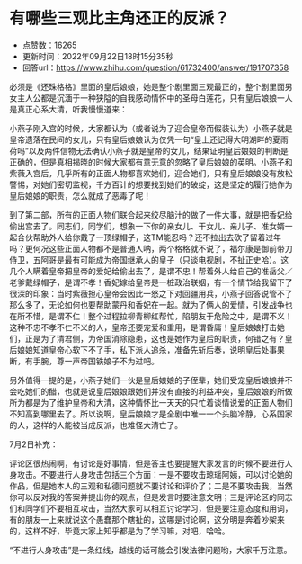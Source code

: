 # 有哪些三观比主角还正的反派？
- 点赞数：16265
- 更新时间：2022年09月22日18时15分35秒
- 回答url：https://www.zhihu.com/question/61732400/answer/191707358
<body>
 <p data-pid="GrujV3_Y">必须是《还珠格格》里面的皇后娘娘，她是整个剧里面三观最正的，整个剧里面男女主人公都是沉湎于一种狭隘的自我感动情怀中的圣母白莲花，只有皇后娘娘一人是真正心系大清，听我慢慢道来：</p>
 <p data-pid="q87WMp9I">小燕子刚入宫的时候，大家都认为（或者说为了迎合皇帝而假装认为）小燕子就是皇帝遗落在民间的女儿，只有皇后娘娘认为仅凭一句“皇上还记得大明湖畔的夏雨荷吗”以及两件信物无法确认小燕子就是皇帝的女儿，结果证明皇后娘娘的判断是正确的，但是真相揭晓的时候大家都有意无意的忽略了皇后娘娘的英明。小燕子和紫薇入宫后，几乎所有的正面人物都喜欢她们，迎合她们，只有皇后娘娘没有放松警惕，对她们密切监视，千方百计的想要找到她们的破绽，这是坚定的履行她作为皇后娘娘的职责，怎么就成了恶毒了呢！</p>
 <p data-pid="UeP6icH7">到了第二部，所有的正面人物们联合起来绞尽脑汁的做了一件大事，就是把香妃给偷出宫去了。同志们，同学们，想象一下你的亲女儿、干女儿、亲儿子、准女婿一起合伙帮助外人给你戴了一顶绿帽子，这TM能忍吗？还不拉出去砍了留着过年吗？更何况这些正面人物都不是普通人呐，两个格格就不说了，福尔康是御前带刀侍卫，五阿哥是最有可能成为帝国继承人的皇子（只谈电视剧，不扯正史哈）。这几个人瞒着皇帝把皇帝的爱妃给偷出去了，是谓不忠！帮着外人给自己的准岳父／老爹戴绿帽子，是谓不孝！香妃嫁给皇帝是一桩政治联姻，有一个情节给我留下了很深的印象：当时紫薇担心皇帝会因此一怒之下对回疆用兵，小燕子回答说管不了那么多了，无论如何也要帮助蒙丹和香妃在一起。就为了俩人的爱情，引发战争也在所不惜，是谓不仁！整个过程拉柳青柳红帮忙，陷朋友于危险之中，是谓不义！这种不忠不孝不仁不义的人，皇帝还要宠爱和重用，是谓昏庸！皇后娘娘打击她们，正是为了清君侧，为帝国消除隐患，这也是她作为皇后的职责，何错之有？皇后娘娘知道皇帝心软下不了手，私下派人追杀，准备先斩后奏，说明皇后处事果断，有手腕，尊一声帝国铁娘子不为过吧。</p>
 <p data-pid="tCJHYwMR">另外值得一提的是，小燕子她们一伙是皇后娘娘的子侄辈，她们受宠皇后娘娘并不会吃她们的醋，也就是说皇后娘娘跟她们并没有直接的利益冲突，皇后娘娘的所做所为都是为了维护皇帝和大清，这种情怀比一天天的只忙着谈情说爱的正面人物们不知高到哪里去了。所以说啊，皇后娘娘才是全剧中唯一一个头脑冷静，心系国家的人，这样的人能被当成反派，也难怪大清亡了。</p>
 <p data-pid="oqjsL1e1">7月2日补充：</p>
 <p data-pid="CnnzcpH-">评论区很热闹啊，有讨论是好事情，但是答主也要提醒大家发言的时候不要进行人身攻击。不要进行人身攻击包括三个方面：一是不要攻击琼瑶阿姨，可以讨论她的作品，但是她本人的三观和私德问题就不要讨论和评价了；二是不要攻击我，当然你可以反对我的答案并提出你的观点，但是发言时要注意文明；三是评论区的同志们和同学们不要相互攻击，当然大家可以相互讨论学习，但是要注意态度和用词，有的朋友一上来就说这个愚蠢那个瞎扯的，这哪是讨论啊，这分明是奔着吵架来的，这样不好，毕竟大家上知乎都是为了学习嘛，对吧，哈哈。</p>
 <p data-pid="SI697gRk">“不进行人身攻击”是一条红线，越线的话可能会引发法律问题哟，大家千万注意。</p>
</body>